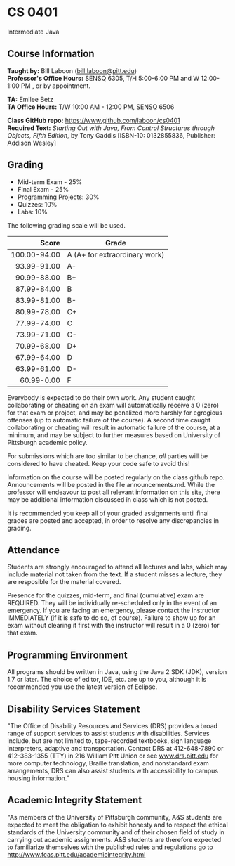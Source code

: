 # CS 0401
Intermediate Java

## Course Information

**Taught by:** Bill Laboon (bill.laboon@pitt.edu)  
**Professor's Office Hours:** SENSQ 6305, T/H 5:00-6:00 PM and W 12:00-1:00 PM , or by appointment.  

**TA:** Emilee Betz  
**TA Office Hours:** T/W 10:00 AM - 12:00 PM, SENSQ 6506  

**Class GitHub repo:** https://www.github.com/laboon/cs0401  
**Required Text:** _Starting Out with Java, From Control Structures through Objects, Fifth Edition_, by Tony Gaddis [ISBN-10: 0132855836, Publisher: Addison Wesley]  

## Grading

* Mid-term Exam - 25%
* Final Exam - 25%
* Programming Projects: 30%
* Quizzes: 10%
* Labs: 10%


The following grading scale will be used.

Score  | Grade
-----: | ------------------------------
100.00-94.00 | A (A+ for extraordinary work)
93.99-91.00  | A-
90.99-88.00  | B+
87.99-84.00  | B
83.99-81.00 | B-
80.99-78.00 | C+
77.99-74.00 | C
73.99-71.00 | C-
70.99-68.00 | D+
67.99-64.00 | D
63.99-61.00 | D-
60.99-0.00 | F

Everybody is expected to do their own work.  Any student caught collaborating or cheating on an exam will automatically receive a 0 (zero) for that exam or project, and may be penalized more harshly for egregious offenses (up to automatic failure of the course).  A second time caught collaborating or cheating will result in automatic failure of the course, at a minimum, and may be subject to further measures based on University of Pittsburgh academic policy.

For submissions which are too similar to be chance, _all_ parties will be considered to have cheated.  Keep your code safe to avoid this!

Information on the course will be posted regularly on the class github repo.  Announcements will be posted in the file announcements.md.  While the professor will endeavour to post all relevant information on this site, there may be additional information discussed in class which is not posted.

It is recommended you keep all of your graded assignments until final
grades are posted and accepted, in order to resolve any discrepancies
in grading.

## Attendance

Students are strongly encouraged to attend all lectures and labs, which may include material not taken from the text.  If a student misses a lecture, they are resposible for the material covered.

Presence for the quizzes, mid-term, and final (cumulative) exam are REQUIRED.
They will be individually re-scheduled only in the event of an emergency.
If you are facing an emergency, please contact the instructor IMMEDIATELY (if
it is safe to do so, of course).  Failure to show up for an exam
without clearing it first with the instructor will result in a 0
(zero) for that exam.  

## Programming Environment

All programs should be written in Java, using the Java 2 SDK (JDK), version 1.7 or later.  The choice of editor, IDE, etc. are up to you, although it is recommended you use the latest version of Eclipse.

## Disability Services Statement

"The Office of Disability Resources and
Services (DRS) provides a broad range of support services to assist
students with disabilities. Services include, but are not limited to,
tape-recorded textbooks, sign language interpreters, adaptive and
transportation. Contact DRS at 412-648-7890 or 412-383-1355 (TTY) in
216 William Pitt Union or see www.drs.pitt.edu for more computer
technology, Braille translation, and nonstandard exam arrangements,
DRS can also assist students with accessibility to campus housing
information."

## Academic Integrity Statement

"As members of the University of
Pittsburgh community, A&S students are expected to meet the obligation
to exhibit honesty and to respect the ethical standards of the
University community and of their chosen field of study in carrying
out academic assignments. A&S students are therefore expected to
familiarize themselves with the published rules and regulations go to
http://www.fcas.pitt.edu/academicintegrity.html

